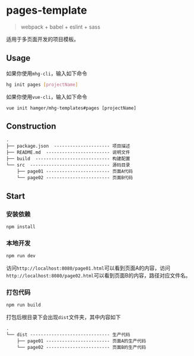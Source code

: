 # pages-template
> webpack + babel + eslint + sass 

适用于多页面开发的项目模板。

## Usage
如果你使用`mhg-cli`，输入如下命令
```bash
hg init pages [projectName]
```
如果你使用`vue-cli`，输入如下命令
```
vue init hamger/mhg-templates#pages [projectName]
```

## Construction
```
.
├── package.json  --------------------- 项目描述
├── README.md  ------------------------ 说明文件
├── build  ---------------------------- 构建配置
└── src  ------------------------------ 源码目录
    ├── page01 ------------------------ 页面A代码
    └── page02 ------------------------ 页面B代码
```

## Start
### 安装依赖
``` bash
npm install
```

### 本地开发
```bash
npm run dev
```
访问`http://localhost:8080/page01.html`可以看到页面A的内容，访问`http://localhost:8080/page02.html`可以看到页面B的内容，路径对应文件名。


### 打包代码
```bash
npm run build
```
打包后根目录下会出现`dist`文件夹，其中内容如下
```
.
└── dist ------------------------------ 生产代码
    ├── page01 ------------------------ 页面A的生产代码
    └── page02 ------------------------ 页面B的生产代码
```


